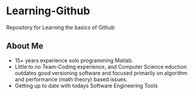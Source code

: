 # Learning-Github
Repository for Learning the basics of Github

## About Me
- 15+ years experience solo programming Matlab.
- Little to no Team-Coding experience, and Computer Science eduction outdates good versioning software and focused primarily on algorithm and performance (math theory) based issues.
- Getting up to date with todays Software Engineering Tools
